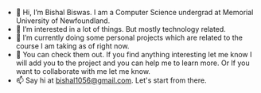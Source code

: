 - 👋 Hi, I’m Bishal Biswas. I am a Computer Science undergrad at Memorial University of Newfoundland. 
- 👀 I’m interested in a lot of things. But mostly technology related. 
- 🌱 I’m currently doing some personal projects which are related to the course I am taking as of right now. 
- 💞️ You can check them out. If you find anything interesting let me know I will add you to the project and you can help me to learn more. Or If you want to collaborate with me let me know.  
- 📫 Say hi at bishal1056@gmail.com. Let's start from there. 

<!---
Bishal1056/Bishal1056 is a ✨ special ✨ repository because its `README.md` (this file) appears on your GitHub profile.
You can click the Preview link to take a look at your changes.
--->
